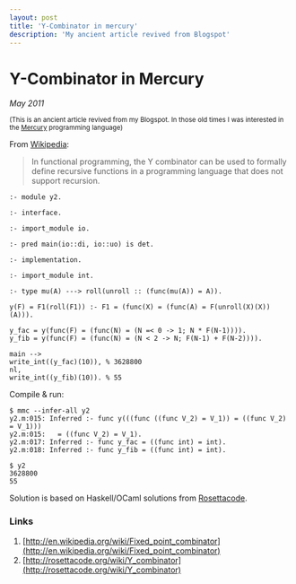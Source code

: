 ```yaml
---
layout: post
title: 'Y-Combinator in mercury'
description: 'My ancient article revived from Blogspot'
---
```


# Y-Combinator in Mercury

_May 2011_

<sup>(This is an ancient article revived from my Blogspot. In those old times I was interested in the [Mercury](https://en.wikipedia.org/wiki/Mercury_(programming_language)) programming language)</sup>
  
From [Wikipedia]():

> In functional programming, the Y combinator can be used to formally define recursive functions in a programming language that does not support recursion.

```mercury
:- module y2.

:- interface.

:- import_module io.

:- pred main(io::di, io::uo) is det.

:- implementation.

:- import_module int.

:- type mu(A) ---> roll(unroll :: (func(mu(A)) = A)).

y(F) = F1(roll(F1)) :- F1 = (func(X) = (func(A) = F(unroll(X)(X))(A))).

y_fac = y(func(F) = (func(N) = (N =< 0 -> 1; N * F(N-1)))).
y_fib = y(func(F) = (func(N) = (N < 2 -> N; F(N-1) + F(N-2)))).

main -->
write_int((y_fac)(10)), % 3628800
nl,
write_int((y_fib)(10)). % 55
```

Compile & run:

```
$ mmc --infer-all y2
y2.m:015: Inferred :- func y(((func ((func V_2) = V_1)) = ((func V_2) = V_1)))
y2.m:015:   = ((func V_2) = V_1).
y2.m:017: Inferred :- func y_fac = ((func int) = int).
y2.m:018: Inferred :- func y_fib = ((func int) = int).

$ y2
3628800
55
```

Solution is based on Haskell/OCaml solutions from [Rosettacode](http://rosettacode.org/wiki/Y_combinator).

### Links

1. [http://en.wikipedia.org/wiki/Fixed_point_combinator](http://en.wikipedia.org/wiki/Fixed_point_combinator)
2. [http://rosettacode.org/wiki/Y_combinator](http://rosettacode.org/wiki/Y_combinator)

